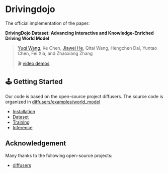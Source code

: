 # Drivingdojo

The official implementation of the paper:

**DrivingDojo Dataset: Advancing Interactive and Knowledge-Enriched Driving World Model**
> [Yuqi Wang](https://robertwyq.github.io/), Ke Chen, [Jiawei He](https://jiaweihe.com/), Qitai Wang, Hengchen Dai, Yuntao Chen, Fei Xia, and Zhaoxiang Zhang
>
> 🎬 [video demos](https://drivingdojo.github.io/)

## 🕹️ Getting Started
Our code is based on the open-source project diffusers. The source code is organized in [diffusers/examples/world_model](diffusers/examples/world_model)

- [Installation](docs/INSTALL.md)
- [Dataset](docs/DATASET.md)
- [Training](docs/TRAINING.md)
- [Inference](docs/INFERENCE.md)

## Acknowledgement 
Many thanks to the following open-source projects:
* [diffusers](https://github.com/huggingface/diffusers)